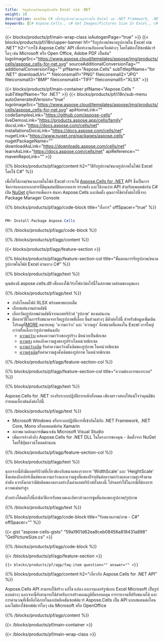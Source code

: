 ```yaml
---
title:  รับรูปภาพ/ขนาดรูปภาพใน Excel via .NET
weight: 10
description: ซอร์สโค้ด C# เพื่อรับรูปภาพ/ขนาดรูปภาพใน Excel บน .NET Framework, .NET Core, Mono หรือแพลตฟอร์ม Xamarin
keywords: [C# Aspose.Cells., c# Get Images/Pictures Size In Excel., c# Obtain Images/Pictures Size In Excel., c# Access Images/Pictures Size In Excel]
---
```

{{< blocks/products/pf/main-wrap-class isAutogenPage="true" >}}
{{< blocks/products/pf/i18n/upper-banner h1="รับรูปภาพ/ขนาดรูปภาพใน Excel via .NET" h2="การใช้ Aspose.Cells\' API เพื่อทำงานกับออบเจ็กต์ต่างๆ โดยไม่ต้องใช้ซอฟต์แวร์ใดๆ เช่น Microsoft หรือ Open Office, Adobe PDF เป็นต้น" logoImageSrc="https://www.aspose.cloud/templates/aspose/img/products/cells/aspose_cells-for-net.svg" sourceAdditionalConversionTag="" additionalConversionTag="" pfName="Aspose.Cells" subTitlepfName="for .NET" downloadUrl="" fileiconsmall1="PNG" fileiconsmall2="JPG" fileiconsmall3="BMP" fileiconsmall4="TIFF" fileiconsmall5="XLSX" >}}

{{< blocks/products/pf/main-container pfName="Aspose.Cells " subTitlepfName="for .NET" >}}
{{< blocks/products/pf/i18n/sub-menu autoGeneratedVersion="true" logoImageSrc="https://www.aspose.cloud/templates/aspose/img/products/cells/aspose_cells-for-net.svg" apiHomeLink="" codeSamplesLink="https://github.com/aspose-cells" liveDemosLink="https://products.aspose.app/cells/family" docsLink="https://docs.aspose.com/cells/net" installationsDocsLink="https://docs.aspose.com/cells/net" nugetLink="https://www.nuget.org/packages/aspose.cells" nugetPackageName="" downloadAsLink="https://downloads.aspose.com/cells/net" learnAsLink="https://docs.aspose.com/cells/net" apiReference="" mavenRepoLink="" >}}

{{% blocks/products/pf/agp/content h2="วิธีรับรูปภาพ/ขนาดรูปภาพในไฟล์ Excel โดยใช้ C#" %}}

 เพื่อให้ได้ภาพ/ขนาดภาพในไฟล์ Excel เราจะใช้
 [Aspose.Cells for .NET](https://products.aspose.com/cells/net) 
 API ซึ่งเป็นการจัดการและแยกเอกสารที่มีคุณสมบัติหลากหลาย ทรงพลัง และใช้งานง่าย API สำหรับแพลตฟอร์ม C# เปิด
 [NuGet](https://www.nuget.org/packages/aspose.cells) 
 ผู้จัดการแพ็คเกจ ค้นหา
 Aspose.Cells 
 และติดตั้ง คุณอาจใช้คำสั่งต่อไปนี้จาก Package Manager Console

{{% blocks/products/pf/agp/code-block title="สั่งการ" offSpacer="true" %}}

```cs

PM> Install-Package Aspose.Cells

```

{{% /blocks/products/pf/agp/code-block %}}

{{% /blocks/products/pf/agp/content %}}

{{< blocks/products/pf/agp/feature-section >}}

{{% blocks/products/pf/agp/feature-section-col title="ขั้นตอนการรับรูปภาพ/ขนาดรูปภาพในไฟล์ Excel ผ่านทาง C#" %}}

{{% blocks/products/pf/agp/text %}}

คุณต้องมี aspose.cells.dll เพื่อลองใช้เวิร์กโฟลว์ต่อไปนี้ในสภาพแวดล้อมของคุณเอง

{{% /blocks/products/pf/agp/text %}}

+ กำลังโหลดไฟล์ XLSX พร้อมพาธแบบเต็ม
+ เลือกแผ่นงานผ่านดัชนี
+ เลือกวัตถุรูปภาพผ่านดัชนีจากแอตทริบิวต์ 'รูปภาพ' ของแผ่นงาน
 + มีหลายวิธีในการรับขนาดจากวัตถุรูปภาพที่เลือก ชิ้นส่วนต่างๆ มีดังต่อไปนี้ สำหรับข้อมูลเพิ่มเติม โปรดดูที่[MORE](https://reference.aspose.com/cells/net/aspose.cells.drawing/picture/).หมายเหตุ: 'ความกว้าง' และ 'ความสูง' คือขนาดที่แสดงใน Excel อาจใหญ่กว่าหรือเล็กกว่ารูปภาพต้นฉบับ
    + [ความกว้าง](https://reference.aspose.com/cells/net/aspose.cells.drawing/shape/width/) แสดงความกว้างของรูปร่าง มีหน่วยเป็นพิกเซล
    + [ความสูง](https://reference.aspose.com/cells/net/aspose.cells.drawing/shape/height/) แสดงถึงความสูงของรูปร่างในหน่วยพิกเซล
    + [ความกว้างเดิม](https://reference.aspose.com/cells/net/aspose.cells.drawing/picture/originalwidth/) รับค่าความกว้างดั้งเดิมของรูปภาพ ในหน่วยพิกเซล
    + [ความสูงเดิม](https://reference.aspose.com/cells/net/aspose.cells.drawing/picture/originalheight/)รับค่าความสูงดั้งเดิมของรูปภาพ ในหน่วยพิกเซล


{{% /blocks/products/pf/agp/feature-section-col %}}

{{% blocks/products/pf/agp/feature-section-col title="ความต้องการของระบบ" %}}

{{% blocks/products/pf/agp/text %}}

 Aspose.Cells for .NET รองรับระบบปฏิบัติการหลักทั้งหมด เพียงตรวจสอบให้แน่ใจว่าคุณมีข้อกำหนดเบื้องต้นดังต่อไปนี้

{{% /blocks/products/pf/agp/text %}}

-  Microsoft Windows หรือระบบปฏิบัติการที่เข้ากันได้กับ .NET Framework, .NET Core, Mono หรือแพลตฟอร์ม Xamarin
-  สภาพแวดล้อมการพัฒนาเช่น Microsoft Visual Studio
-  เพิ่มการอ้างอิงถึง Aspose.Cells for .NET DLL ในโครงการของคุณ - ติดตั้งจาก NuGet โดยใช้ปุ่มดาวน์โหลดด้านบน

{{% /blocks/products/pf/agp/feature-section-col %}}


{{% blocks/products/pf/agp/text %}}
 
นอกจากนี้ยังมีแอตทริบิวต์ที่เกี่ยวข้องกับขนาดสองรายการ 'WidthScale' และ 'HeightScale' ซึ่งแสดงถึงเปอร์เซ็นต์ของความกว้างและความสูงที่แสดงปัจจุบันต่อความกว้างและความสูงจริงตามลำดับ
 ควรสังเกตว่ามีข้อผิดพลาดบางอย่างในค่าแอตทริบิวต์ทั้งสองนี้ โปรดอย่าใช้ในกรณีที่ต้องการความแม่นยำสูง
 
 ตัวอย่างโค้ดต่อไปนี้สาธิตวิธีการรับขนาดและอัตราส่วนการซูมที่แสดงของรูปภาพ/รูปภาพ

{{% /blocks/products/pf/agp/text %}}

{{% blocks/products/pf/agp/code-block title="รับขนาดภาพ/ภาพ - C#" offSpacer="" %}}

{{< gist "aspose-cells-gists" "59a1901d62ea9ceb08456a818431a898" "GetPictureSize.cs" >}}

{{% /blocks/products/pf/agp/code-block %}}

{{< /blocks/products/pf/agp/feature-section >}}

    {{< blocks/products/pf/agp/faq-item question="" answer="" >}}
 

<!-- aboutfile Starts -->

{{% blocks/products/pf/agp/content h2="เกี่ยวกับ Aspose.Cells for .NET API" %}}

Aspose.Cells API สามารถใช้สร้าง แก้ไข แปลง และเรนเดอร์รูปแบบ Excel Microsoft เป็นรูปแบบต่างๆ นอกจากนี้ยังสามารถใช้สำหรับการสร้างแผนภูมิที่ครอบคลุม การรายงานที่ปรับขนาดได้ และการคำนวณที่เชื่อถือได้ภายในแอปพลิเคชันซอฟต์แวร์ Aspose.Cells เป็น API แบบสแตนด์อโลน และไม่ต้องใช้ซอฟต์แวร์ใดๆ เช่น Microsoft หรือ OpenOffice

{{% /blocks/products/pf/agp/content %}}



<!-- aboutfile Ends -->
<!--
{{< blocks/products/pf/agp/other-supported-section title="Other Supported Splitting Formats" subTitle="Using C#, One can also split large file into chunks of many other file formats including." >}}

{{< blocks/products/pf/agp/other-supported-section-item href="https://products.aspose.com/cells/net/splitter/ods/" name="ODS" description="OpenDocument Spreadsheet File" >}}
{{< blocks/products/pf/agp/other-supported-section-item href="https://products.aspose.com/cells/net/splitter/xls/" name="XLS" description="Excel Binary Format" >}}
{{< blocks/products/pf/agp/other-supported-section-item href="https://products.aspose.com/cells/net/splitter/xlsb/" name="XLSB" description="Binary Excel Workbook File" >}}
{{< blocks/products/pf/agp/other-supported-section-item href="https://products.aspose.com/cells/net/splitter/xlsm/" name="XLSM" description="Spreadsheet File" >}}

{{< /blocks/products/pf/agp/other-supported-section >}}

-->

{{< /blocks/products/pf/main-container >}}
    
{{< /blocks/products/pf/main-wrap-class >}}
